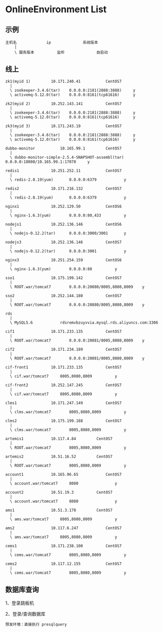 # OnlineEnvironment List

## 示例

    主机名				ip				系统版本
        |
        \ 服务版本			监听				自启动

## 线上

    zk1(myid 1)			10.171.240.41			CentOS7
      |
      \ zookeeper-3.4.6(tar)	0.0.0.0:2181(2888:3888)		y
      \ activemq-5.12.0(tar)	0.0.0.0:8161(tcp61616)		y

    zk2(myid 2)			10.252.143.141			CentOS7
      |
      \ zookeeper-3.4.6(tar)	0.0.0.0:2181(2888:3888)		y
      \ activemq-5.12.0(tar)	0.0.0.0:8161(tcp61616)		y

    zk3(myid 3)			10.171.243.19			CentOS7
      |
      \ zookeeper-3.4.6(tar)	0.0.0.0:2181(2888:3888)		y
      \ activemq-5.12.0(tar)	0.0.0.0:8161(tcp61616)		y

    dubbo-monitor			10.165.99.1			CentOS7
      |
      \ dubbo-monitor-simple-2.5.4-SNAPSHOT-assembl(tar)	0.0.0.0:18080/10.165.99.1:17070		y

    redis1				10.251.252.11			CentOS7
      |
      \ redis-2.8.19(yum)		0.0.0.0:6379			y

    redis2				10.171.216.132			CentOS7
      |
      \ redis-2.8.19(yum)		0.0.0.0:6379			y

    nginx1				10.252.129.50			CentOS6
      |
      \ nginx-1.6.3(yum)		0.0.0.0:80,433			y

    nodejs1				10.252.136.146			CentOS6
      |
      \ nodejs-0.12.2(tar)		0.0.0.0:3000/3001		y

    nodejs3				10.252.136.146			CentOS7
      |
      \ nodejs-0.12.2(tar)		0.0.0.0:3001			y

    nginx3				10.251.254.159			CentOS6
      |
      \ nginx-1.6.3(yum)		0.0.0.0:80			y

    sso1				10.175.199.142			CentOS7
      |
      \ ROOT.war/tomcat7		0.0.0.0:20880/8005,8080,8009	y

    sso2				10.252.144.180			CentOS7
      |
      \ ROOT.war/tomcat7		0.0.0.0:20880/8005,8080,8009	y

    rds
      |
      \ MySQL5.6			rdsremvbzuyvvia.mysql.rds.aliyuncs.com:3306

    cif1				10.171.233.135			CentOS7
      |
      \ ROOT.war/tomcat7		0.0.0.0:20881/8005,8080,8009	y

    cif2				10.171.234.189			CentOS7
      |
      \ ROOT.war/tomcat7		0.0.0.0:20881/8005,8080,8009    y

    cif-front1			10.171.233.135			CentOS7
      |
      \ cif.war/tomcat7		8005,8080,8009			y

    cif-front2			10.252.147.245			CentOS7
      |
      \ cif.war/tomcat7		8005,8080,8009			y

    clms1				10.171.247.149			CentOS7
      |
      \ clms.war/tomcat7		8005,8080,8009			y

    clms2				10.175.199.188			CentOS7
      |
      \ clms.war/tomcat7		8005,8080,8009			y

    artemis1			10.117.4.84			CentOS7
      |
      \ ROOT.war/tomcat7		8005,8080,8009			y

    artemis2			10.51.16.52			CentOS7
      |
      \ ROOT.war/tomcat7		8005,8080,8009			y

    account1			10.165.96.65			CentOS7
      |
      \ account.war/tomcat7		8080				y

    account2			10.51.19.3			CentOS7
      |
      \ account.war/tomcat7		8080				y

    ams1				10.51.3.178			CentOS7
      |
      \ ams.war/tomcat7		8005,8080,8009			y

    ams2				10.117.6.247			CentOS7
      |
      \ ams.war/tomcat7		8005,8080,8009			y

    cems1				10.171.238.100			CentOS7
      |
      \ cems.war/tomcat7		8005,8080,8009			y

    cems2				10.117.12.155			CentOS7
      |
      \ cems.war/tomcat7		8005,8080,8009			y

## 数据库查询

1、登录跳板机

2、登录/查询数据库

    预发环境：直接执行 presqlquery
